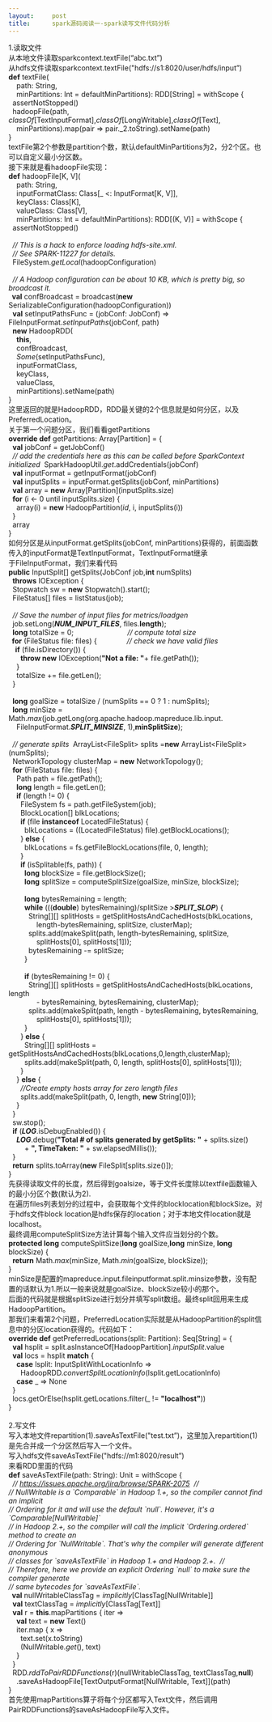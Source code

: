 ```yaml
---
layout:     post
title:      spark源码阅读一-spark读写文件代码分析
---
```

<div id="article_content" class="article_content clearfix csdn-tracking-statistics" data-pid="blog" data-mod="popu_307" data-dsm="post">
								            <link rel="stylesheet" href="https://csdnimg.cn/release/phoenix/template/css/ck_htmledit_views-f76675cdea.css">
						<div class="htmledit_views" id="content_views">
                
<div>1.读取文件</div>
<div>从本地文件读取sparkcontext.textFile(“abc.txt”)</div>
<div>从hdfs文件读取sparkcontext.textFile("hdfs://s1:8020/user/hdfs/input”)</div>
<div><span style="font-weight:bold;">def</span> textFile(</div>
<div>    path: String,</div>
<div>    minPartitions: Int = defaultMinPartitions): RDD[String] = withScope {</div>
<div>  assertNotStopped()</div>
<div>  hadoopFile(path, <span style="font-style:italic;">classOf</span>[TextInputFormat],<span style="font-style:italic;">classOf</span>[LongWritable],<span style="font-style:italic;">classOf</span>[Text],</div>
<div>    minPartitions).map(pair =&gt; pair._2.toString).setName(path)</div>
<div>}</div>
<div>textFile第2个参数是partition个数，默认defaultMinPartitions为2，分2个区。也可以自定义最小分区数。</div>
<div>接下来就是看hadoopFile实现：</div>
<div><span style="font-weight:bold;">def</span> hadoopFile[K, V](</div>
<div>    path: String,</div>
<div>    inputFormatClass: Class[_ &lt;: InputFormat[K, V]],</div>
<div>    keyClass: Class[K],</div>
<div>    valueClass: Class[V],</div>
<div>    minPartitions: Int = defaultMinPartitions): RDD[(K, V)] = withScope {</div>
<div>  assertNotStopped()</div>
<div><br></div>
<div>  <span style="font-style:italic;">// This is a hack to enforce loading hdfs-site.xml.</span><span style="font-style:italic;">  </span></div>
<div><span style="font-style:italic;">  // See SPARK-11227 for details.</span><span style="font-style:italic;">  </span></div>
<div>  FileSystem.<span style="font-style:italic;">getLocal</span>(hadoopConfiguration)</div>
<div><br></div>
<div>  <span style="font-style:italic;">// A Hadoop configuration can be about 10 KB, which is pretty big, so broadcast it.</span><span style="font-style:italic;">  </span></div>
<div><span style="font-weight:bold;">  val</span> confBroadcast = broadcast(<span style="font-weight:bold;">new</span> SerializableConfiguration(hadoopConfiguration))</div>
<div>  <span style="font-weight:bold;">val</span> setInputPathsFunc = (jobConf: JobConf) =&gt; FileInputFormat.<span style="font-style:italic;">setInputPaths</span>(jobConf, path)</div>
<div>  <span style="font-weight:bold;">new</span> HadoopRDD(</div>
<div>    <span style="font-weight:bold;">this</span>,</div>
<div>    confBroadcast,</div>
<div>    <span style="font-style:italic;">Some</span>(setInputPathsFunc),</div>
<div>    inputFormatClass,</div>
<div>    keyClass,</div>
<div>    valueClass,</div>
<div>    minPartitions).setName(path)</div>
<div>}</div>
<div>这里返回的就是HadoopRDD，RDD最关键的2个信息就是如何分区，以及PreferredLocation。</div>
<div>关于第一个问题分区，我们看看getPartitions</div>
<div><span style="font-weight:bold;">override def</span> getPartitions: Array[Partition] = {</div>
<div>  <span style="font-weight:bold;">val</span> jobConf = getJobConf()</div>
<div>  <span style="font-style:italic;">// add the credentials here as this can be called before SparkContext initialized</span><span style="font-style:italic;"> </span> SparkHadoopUtil.<span style="font-style:italic;">get</span>.addCredentials(jobConf)</div>
<div>  <span style="font-weight:bold;">val</span> inputFormat = getInputFormat(jobConf)</div>
<div>  <span style="font-weight:bold;">val</span> inputSplits = inputFormat.getSplits(jobConf, minPartitions)</div>
<div>  <span style="font-weight:bold;">val</span> array = <span style="font-weight:bold;">
new</span> Array[Partition](inputSplits.size)</div>
<div>  <span style="font-weight:bold;">for</span> (i &lt;- 0 until inputSplits.size) {</div>
<div>    array(i) = <span style="font-weight:bold;">new</span> HadoopPartition(<span style="font-style:italic;">id</span>, i, inputSplits(i))</div>
<div>  }</div>
<div>  array</div>
<div>}</div>
<div>如何分区是从inputFormat.getSplits(jobConf, minPartitions)获得的，前面函数传入的inputFormat是TextInputFormat，TextInputFormat继承</div>
<div>于FileInputFormat，我们来看代码</div>
<div><span style="font-weight:bold;">public</span> InputSplit[] getSplits(JobConf job,<span style="font-weight:bold;">int</span> numSplits)</div>
<div>  <span style="font-weight:bold;">throws</span> IOException {</div>
<div>  Stopwatch sw = <span style="font-weight:bold;">new</span> Stopwatch().start();</div>
<div>  FileStatus[] files = listStatus(job);</div>
<div> </div>
<div>  <span style="font-style:italic;">// Save the number of input files for metrics/loadgen</span><span style="font-style:italic;"> </span></div>
<div>  job.setLong(<span style="font-weight:bold;font-style:italic;">NUM_INPUT_FILES</span>, files.<span style="font-weight:bold;">length</span>);</div>
<div>  <span style="font-weight:bold;">long</span> totalSize = 0;                           <span style="font-style:italic;">// compute total size</span><span style="font-style:italic;">  </span></div>
<div><span style="font-weight:bold;">  for</span> (FileStatus file: files) {               <span style="font-style:italic;">// check we have valid files</span><span style="font-style:italic;">    </span></div>
<div><span style="font-weight:bold;">    if</span> (file.isDirectory()) {</div>
<div>      <span style="font-weight:bold;">throw new</span> IOException(<span style="font-weight:bold;">"Not a file: "</span>+ file.getPath());</div>
<div>    }</div>
<div>    totalSize += file.getLen();</div>
<div>  }</div>
<div><br></div>
<div>  <span style="font-weight:bold;">long</span> goalSize = totalSize / (numSplits == 0 ? 1 : numSplits);</div>
<div>  <span style="font-weight:bold;">long</span> minSize = Math.<span style="font-style:italic;">max</span>(job.getLong(org.apache.hadoop.mapreduce.lib.input.</div>
<div>    FileInputFormat.<span style="font-weight:bold;font-style:italic;">SPLIT_MINSIZE</span>, 1),<span style="font-weight:bold;">minSplitSize</span>);</div>
<div><br></div>
<div>  <span style="font-style:italic;">// generate splits</span><span style="font-style:italic;"> </span> ArrayList&lt;FileSplit&gt; splits =<span style="font-weight:bold;">new</span> ArrayList&lt;FileSplit&gt;(numSplits);</div>
<div>  NetworkTopology clusterMap = <span style="font-weight:bold;">new</span> NetworkTopology();</div>
<div>  <span style="font-weight:bold;">for</span> (FileStatus file: files) {</div>
<div>    Path path = file.getPath();</div>
<div>    <span style="font-weight:bold;">long</span> length = file.getLen();</div>
<div>    <span style="font-weight:bold;">if</span> (length != 0) {</div>
<div>      FileSystem fs = path.getFileSystem(job);</div>
<div>      BlockLocation[] blkLocations;</div>
<div>      <span style="font-weight:bold;">if</span> (file <span style="font-weight:bold;">
instanceof</span> LocatedFileStatus) {</div>
<div>        blkLocations = ((LocatedFileStatus) file).getBlockLocations();</div>
<div>      } <span style="font-weight:bold;">else</span> {</div>
<div>        blkLocations = fs.getFileBlockLocations(file, 0, length);</div>
<div>      }</div>
<div>      <span style="font-weight:bold;">if</span> (isSplitable(fs, path)) {</div>
<div>        <span style="font-weight:bold;">long</span> blockSize = file.getBlockSize();</div>
<div>        <span style="font-weight:bold;">long</span> splitSize = computeSplitSize(goalSize, minSize, blockSize);</div>
<div><br></div>
<div>        <span style="font-weight:bold;">long</span> bytesRemaining = length;</div>
<div>        <span style="font-weight:bold;">while</span> (((<span style="font-weight:bold;">double</span>) bytesRemaining)/splitSize &gt;<span style="font-weight:bold;font-style:italic;">SPLIT_SLOP</span>) {</div>
<div>          String[][] splitHosts = getSplitHostsAndCachedHosts(blkLocations,</div>
<div>              length-bytesRemaining, splitSize, clusterMap);</div>
<div>          splits.add(makeSplit(path, length-bytesRemaining, splitSize,</div>
<div>              splitHosts[0], splitHosts[1]));</div>
<div>          bytesRemaining -= splitSize;</div>
<div>        }</div>
<div><br></div>
<div>        <span style="font-weight:bold;">if</span> (bytesRemaining != 0) {</div>
<div>          String[][] splitHosts = getSplitHostsAndCachedHosts(blkLocations, length</div>
<div>              - bytesRemaining, bytesRemaining, clusterMap);</div>
<div>          splits.add(makeSplit(path, length - bytesRemaining, bytesRemaining,</div>
<div>              splitHosts[0], splitHosts[1]));</div>
<div>        }</div>
<div>      } <span style="font-weight:bold;">else</span> {</div>
<div>        String[][] splitHosts = getSplitHostsAndCachedHosts(blkLocations,0,length,clusterMap);</div>
<div>        splits.add(makeSplit(path, 0, length, splitHosts[0], splitHosts[1]));</div>
<div>      }</div>
<div>    } <span style="font-weight:bold;">else</span> {</div>
<div>      <span style="font-style:italic;">//Create empty hosts array for zero length files</span><span style="font-style:italic;">      </span></div>
<div>      splits.add(makeSplit(path, 0, length, <span style="font-weight:bold;">new</span> String[0]));</div>
<div>    }</div>
<div>  }</div>
<div>  sw.stop();</div>
<div>  <span style="font-weight:bold;">if</span> (<span style="font-weight:bold;font-style:italic;">LOG</span>.isDebugEnabled()) {</div>
<div>    <span style="font-weight:bold;font-style:italic;">LOG</span>.debug(<span style="font-weight:bold;">"Total # of splits generated by getSplits: "</span> + splits.size()</div>
<div>        + <span style="font-weight:bold;">", TimeTaken: "</span> + sw.elapsedMillis());</div>
<div>  }</div>
<div>  <span style="font-weight:bold;">return</span> splits.toArray(<span style="font-weight:bold;">new</span> FileSplit[splits.size()]);</div>
<div>}</div>
<div>先获得读取文件的长度，然后得到goalsize，等于文件长度除以textfile函数输入的最小分区个数(默认为2).</div>
<div>在遍历files列表划分的过程中，会获取每个文件的blocklocation和blockSize。对于hdfs文件block location是hdfs保存的location；对于本地文件location就是localhost。</div>
<div>最终调用computeSplitSize方法计算每个输入文件应当划分的个数。</div>
<div><span style="font-weight:bold;">protected long</span> computeSplitSize(<span style="font-weight:bold;">long</span> goalSize,<span style="font-weight:bold;">long</span> minSize, <span style="font-weight:bold;">long</span> blockSize) {</div>
<div>  <span style="font-weight:bold;">return</span> Math.<span style="font-style:italic;">max</span>(minSize, Math.<span style="font-style:italic;">min</span>(goalSize, blockSize));</div>
<div>}</div>
<div>minSize是配置的mapreduce.input.fileinputformat.split.minsize参数，没有配置的话默认为1.所以一般来说就是goalSize、blockSize较小的那个。</div>
<div>后面的代码就是根据splitSize进行划分并填写split数组。最终split回用来生成HadoopPartition。</div>
<div>那我们来看第2个问题，PreferredLocation实际就是从HadoopPartition的split信息中的分区location获得的。代码如下：</div>
<div><span style="font-weight:bold;">override def</span> getPreferredLocations(split: Partition): Seq[String] = {</div>
<div>  <span style="font-weight:bold;">val</span> hsplit = split.asInstanceOf[HadoopPartition].<span style="font-style:italic;">inputSplit</span>.value</div>
<div>  <span style="font-weight:bold;">val</span> locs = hsplit <span style="font-weight:bold;">
match</span> {</div>
<div>    <span style="font-weight:bold;">case</span> lsplit: InputSplitWithLocationInfo =&gt;</div>
<div>      HadoopRDD.<span style="font-style:italic;">convertSplitLocationInfo</span>(lsplit.getLocationInfo)</div>
<div>    <span style="font-weight:bold;">case</span> _ =&gt; None</div>
<div>  }</div>
<div>  locs.getOrElse(hsplit.getLocations.filter(_ != <span style="font-weight:bold;">
"localhost"</span>))</div>
<div>} </div>
<div><br></div>
<div>
<div>2.写文件</div>
<div>写入本地文件repartition(1).saveAsTextFile("test.txt”)，这里加入repartition(1)是先合并成一个分区然后写入一个文件。</div>
<div>写入hdfs文件saveAsTextFile("hdfs://m1:8020/result”)</div>
<div>来看RDD里面的代码</div>
<div><span style="font-weight:bold;">def</span> saveAsTextFile(path: String): Unit = withScope {</div>
<div>  <span style="font-style:italic;">//</span> <a href="https://issues.apache.org/jira/browse/SPARK-2075" rel="nofollow" style="font-style:italic;">
https://issues.apache.org/jira/browse/SPARK-2075</a><span style="font-style:italic;">  //</span><span style="font-style:italic;">  </span></div>
<div><span style="font-style:italic;">// NullWritable is a `Comparable` in Hadoop 1.+, so the compiler cannot find an implicit</span><span style="font-style:italic;">  </span></div>
<div><span style="font-style:italic;">// Ordering for it and will use the default `null`. However, it's a `Comparable[NullWritable]`</span><span style="font-style:italic;">  </span></div>
<div><span style="font-style:italic;">// in Hadoop 2.+, so the compiler will call the implicit `Ordering.ordered` method to create an</span><span style="font-style:italic;">  </span></div>
<div><span style="font-style:italic;">// Ordering for `NullWritable`. That's why the compiler will generate different anonymous</span><span style="font-style:italic;">  </span></div>
<div><span style="font-style:italic;">// classes for `saveAsTextFile` in Hadoop 1.+ and Hadoop 2.+.</span><span style="font-style:italic;">  //</span><span style="font-style:italic;">  </span></div>
<div><span style="font-style:italic;">// Therefore, here we provide an explicit Ordering `null` to make sure the compiler generate</span><span style="font-style:italic;">  </span></div>
<div><span style="font-style:italic;">// same bytecodes for `saveAsTextFile`.</span><span style="font-style:italic;">  </span></div>
<div><span style="font-weight:bold;">  val</span> nullWritableClassTag = <span style="font-style:italic;">
implicitly</span>[ClassTag[NullWritable]]</div>
<div>  <span style="font-weight:bold;">val</span> textClassTag = <span style="font-style:italic;">
implicitly</span>[ClassTag[Text]]</div>
<div>  <span style="font-weight:bold;">val</span> r = <span style="font-weight:bold;">
this</span>.mapPartitions { iter =&gt;</div>
<div>    <span style="font-weight:bold;">val</span> text = <span style="font-weight:bold;">
new</span> Text()</div>
<div>    iter.map { x =&gt;</div>
<div>      text.set(x.toString)</div>
<div>      (NullWritable.<span style="font-style:italic;">get</span>(), text)</div>
<div>    }</div>
<div>  }</div>
<div>  RDD.<span style="font-style:italic;">rddToPairRDDFunctions</span>(r)(nullWritableClassTag, textClassTag,<span style="font-weight:bold;">null</span>)</div>
<div>    .saveAsHadoopFile[TextOutputFormat[NullWritable, Text]](path)</div>
<div>}</div>
<div>首先使用mapPartitions算子将每个分区都写入Text文件，然后调用PairRDDFunctions的saveAsHadoopFile写入文件。 </div>
<br></div>
            </div>
                </div>